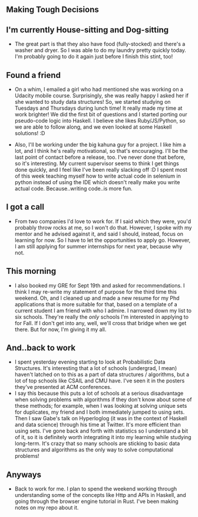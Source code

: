 ## Making Tough Decisions

## I'm currently House-sitting and Dog-sitting
- The great part is that they also have food (fully-stocked) and there's a washer and dryer.
  So I was able to do my laundry pretty quickly today. I'm probably going to do it again just
  before I finish this stint, too!
  
## Found a friend
- On a whim, I emailed a girl who had mentioned she was working on a Udacity mobile course.
  Surprisingly, she was really happy I asked her if she wanted to study data structures!
  So, we started studying on Tuesdays and Thursdays during lunch time! It really made
  my time at work brighter! We did the first bit of questions and I started porting
  our pseudo-code logic into Haskell. I believe she likes Ruby/JS/Python, so we are
  able to follow along, and we even looked at some Haskell solutions! :D
  
- Also, I'll be working under the big kahuna guy for a project. I like him a lot,
  and I think he's really motivational, so that's encouraging. I'll be the last point
  of contact before a release, too. I've never done that before, so it's interesting.
  My current supervisor seems to think I get things done quickly, and I feel like I've 
  been really slacking off :D I spent most of this week teaching myself how to write
  actual code in selenium in python instead of using the IDE which doesn't really make
  you write actual code. Because..writing code..is more fun.

## I got a call
 - From two companies I'd love to work for. If I said which they were, you'd probably
   throw rocks at me, so I won't do that.
   However, I spoke with my mentor and he advised
   against it, and said I should, instead, focus on learning for now. So I have to let
   the opportunities to apply go. However, I am still applying for summer internships for
   next year, because why not.
   
## This morning
- I also booked my GRE for Sept 19th and asked for recommendations. I think I may re-write
  my statement of purpose for the third time this weekend. Oh, and I cleaned up and made
  a new resume for my Phd applications that is more suitable for that, based on a template
  of a current student I am friend with who I admire. I narrowed down my list to six schools.
  They're really the *only* schools I'm interested in applying to for Fall. If I don't get
  into any, well, we'll cross that bridge when we get there. But for now, I'm giving it my all.
  
## And..back to work
 - I spent yesterday evening starting to look at Probabilistic Data Structures. It's interesting
   that a lot of schools (undergrad, I mean) haven't latched on to this as a part of data
   structures / algorithms, but a lot of top schools like CSAIL and CMU have. I've seen it in
   the posters they've presented at ACM conferences. 
 - I say this because this puts a lot of schools at a serious disadvantage when solving problems
   with algorithms if they don't know about some of these methods; for example, when I was looking
   at solving unique sets for duplicates, my friend and I both immediately jumped to using sets.
   Then I saw Gabe's talk on Hyperloglog (it was in the context of Haskell and data science) through his
   time at Twitter.
   It's more efficient than using sets. I've gone back and forth with statistics so I understand a bit of
   it, so it is definitely worth integrating it into my learning while studying long-term. It's crazy
   that so many schools are sticking to basic data structures and algorithms as the only way to
   solve computational problems!
   
## Anyways
 - Back to work for me. I plan to spend the weekend working through understanding some of the concepts like
   Http and APIs in Haskell, and going through the browser engine tutorial in Rust. I've been making notes
   on my repo about it.
  
